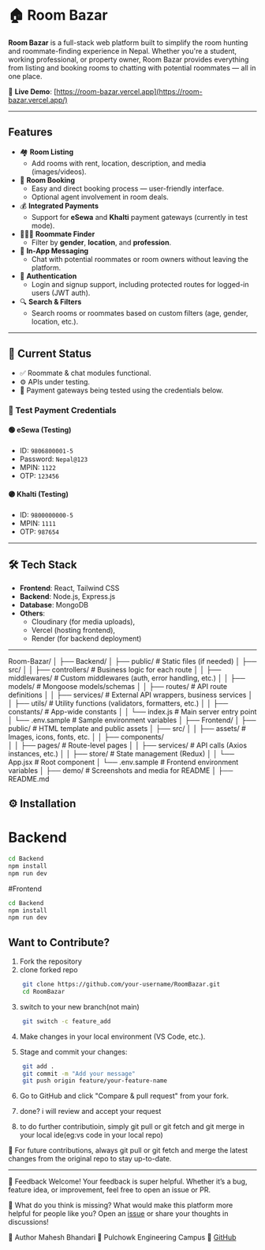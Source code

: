 # 🏠 Room Bazar

**Room Bazar** is a full-stack web platform built to simplify the room hunting and roommate-finding experience in Nepal. Whether you're a student, working professional, or property owner, Room Bazar provides everything from listing and booking rooms to chatting with potential roommates — all in one place.

🔗 **Live Demo**: [https://room-bazar.vercel.app](https://room-bazar.vercel.app/)

---

##  Features

- 🏘️ **Room Listing**
  - Add rooms with rent, location, description, and media (images/videos).
- 📅 **Room Booking**
  - Easy and direct booking process — user-friendly interface.
  - Optional agent involvement in room deals.
- 💰 **Integrated Payments**
  - Support for **eSewa** and **Khalti** payment gateways (currently in test mode).
- 🧑‍🤝‍🧑 **Roommate Finder**
  - Filter by **gender**, **location**, and **profession**.
- 💬 **In-App Messaging**
  - Chat with potential roommates or room owners without leaving the platform.
- 🔐 **Authentication**
  - Login and signup support, including protected routes for logged-in users (JWT auth).
- 🔍 **Search & Filters**
  - Search rooms or roommates based on custom filters (age, gender, location, etc.).

---

## 🧪 Current Status

- ✅ Roommate & chat modules functional.
- ⚙️ APIs under testing.
- 💸 Payment gateways being tested using the credentials below.

### 🔐 Test Payment Credentials

#### 🟢 eSewa (Testing)
- ID: `9806800001-5`
- Password: `Nepal@123`
- MPIN: `1122`
- OTP: `123456`

#### 🟣 Khalti (Testing)
- ID: `9800000000-5`
- MPIN: `1111`
- OTP: `987654`

---

## 🛠️ Tech Stack

- **Frontend**: React, Tailwind CSS
- **Backend**: Node.js, Express.js
- **Database**: MongoDB
- **Others**:
  - Cloudinary (for media uploads),
  - Vercel (hosting frontend),
  - Render (for backend deployment)

---

Room-Bazar/
│
├── Backend/
│   ├── public/                     # Static files (if needed)
│   ├── src/
│   │   ├── controllers/            # Business logic for each route
│   │   ├── middlewares/           # Custom middlewares (auth, error handling, etc.)
│   │   ├── models/                 # Mongoose models/schemas
│   │   ├── routes/                 # API route definitions
│   │   ├── services/               # External API wrappers, business services
│   │   ├── utils/                  # Utility functions (validators, formatters, etc.)
│   │   ├── constants/              # App-wide constants 
│   │   └── index.js                # Main server entry point
│   └── .env.sample                 # Sample environment variables
│
├── Frontend/
│   ├── public/                     # HTML template and public assets
│   ├── src/
│   │   ├── assets/                 # Images, icons, fonts, etc.
│   │   ├── components/    
│   │   ├── pages/                  # Route-level pages
│   │   ├── services/               # API calls (Axios instances, etc.)
│   │   ├── store/                  # State management (Redux)
│   │   └── App.jsx                 # Root component
│   └── .env.sample                 # Frontend environment variables
│
├── demo/                           # Screenshots and media for README
│
├── README.md


## ⚙️ Installation
# Backend
```bash
cd Backend
npm install
npm run dev
```
#Frontend
```bash
cd Backend
npm install
npm run dev
```

## Want to Contribute?
1. Fork the repository 
2. clone forked repo
```bash
    git clone https://github.com/your-username/RoomBazar.git
    cd RoomBazar
```

3. switch to your new branch(not main)
```bash
    git switch -c feature_add
```
4. Make changes in your local environment (VS Code, etc.).

5. Stage and commit your changes:
```bash
    git add .
    git commit -m "Add your message"
    git push origin feature/your-feature-name
```
6. Go to GitHub and click "Compare & pull request" from your fork.

7. done? i will review and  accept your request 
8. to do further contributioin, simply git pull or git fetch and git merge in your local ide(eg:vs code in your local repo)
   
🔄 For future contributions, always 
git pull or git fetch and merge the latest changes from the original repo to stay up-to-date.


---

💬 Feedback Welcome!
Your feedback is super helpful. Whether it’s a bug, feature idea, or improvement, feel free to open an issue or PR.

🧠 What do you think is missing? What would make this platform more helpful for people like you?
Open an [issue](https://github.com/devmahesh-5/Room-Bazar/issues) or share your thoughts in discussions!

👤 Author
Mahesh Bhandari
📍 Pulchowk Engineering Campus
🔗 [GitHub](https://github.com/devmahesh-5)